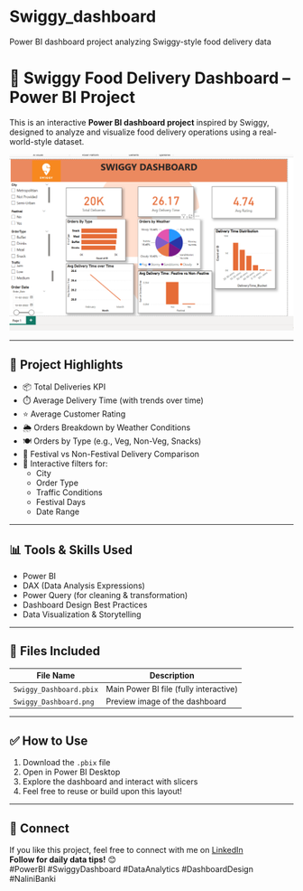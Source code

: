 # Swiggy_dashboard
Power BI dashboard project analyzing Swiggy-style food delivery data
# 🛵 Swiggy Food Delivery Dashboard – Power BI Project

This is an interactive **Power BI dashboard project** inspired by Swiggy, designed to analyze and visualize food delivery operations using a real-world-style dataset.

![Swiggy Dashboard Preview](Swiggy_Dashboard.png)

---

## 📌 Project Highlights

- 📦 Total Deliveries KPI
- ⏱️ Average Delivery Time (with trends over time)
- ⭐ Average Customer Rating
- 🌦️ Orders Breakdown by Weather Conditions
- 🍽️ Orders by Type (e.g., Veg, Non-Veg, Snacks)
- 📆 Festival vs Non-Festival Delivery Comparison
- 🧭 Interactive filters for:
  - City
  - Order Type
  - Traffic Conditions
  - Festival Days
  - Date Range

---

## 📊 Tools & Skills Used

- Power BI
- DAX (Data Analysis Expressions)
- Power Query (for cleaning & transformation)
- Dashboard Design Best Practices
- Data Visualization & Storytelling

---

## 📁 Files Included

| File Name               | Description                          |
|------------------------|--------------------------------------|
| `Swiggy_Dashboard.pbix` | Main Power BI file (fully interactive) |
| `Swiggy_Dashboard.png`  | Preview image of the dashboard        |

---

## ✅ How to Use

1. Download the `.pbix` file
2. Open in Power BI Desktop
3. Explore the dashboard and interact with slicers
4. Feel free to reuse or build upon this layout!

---

## 🔗 Connect

If you like this project, feel free to connect with me on [LinkedIn](https://www.linkedin.com/in/nalini-banki/)  
**Follow for daily data tips!** 😊  
#PowerBI #SwiggyDashboard #DataAnalytics #DashboardDesign #NaliniBanki
